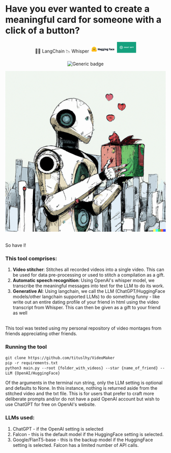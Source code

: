 # Have you ever wanted to create a meaningful card for someone with a click of a button?

<div align="center">

🦜️🔗 LangChain
📉 Whisper
<img width = "80px" src="images/huggingface.png">
<img width = "60px" src="images/chatgpt.png">
<br><br>
![Generic badge](https://img.shields.io/badge/STATUS-INPROGRESS-<COLOR>.svg)
</div>

<p align="center">
  <img src="images/AI_gift.png">
</p> <br>
So have I! 

### This tool comprises: <br>
1. **Video stitcher**: Stitches all recorded videos into a single video. This can be used for data pre-processing or used to stitch a compilation as a gift.
2. **Automatic speech recognition**: Using OpenAI's whisper model, we transcribe the meaningful messages into text for the LLM to do its work.
3. **Generative AI**: Using langchain, we call the LLM (ChatGPT/HuggingFace models/other langchain supported LLMs) to do something funny - like write out an entire dating profile of your friend in html using the video transcript from Whisper. This can then be given as a gift to your friend as well
<br>
This tool was tested using my personal repository of video montages from friends appreciating other friends.

### Running the tool
```
git clone https://github.com/tituslhy/VideoMaker
pip -r requirements.txt
python3 main.py --root {folder_with_videos} --star {name_of_friend} --LLM {OpenAI/HuggingFace}
```
Of the arguments in the terminal run string, only the LLM setting is optional and defaults to None. In this instance, nothing is returned aside from the stitched video and the txt file. This is for users that prefer to craft more deliberate prompts and/or do not have a paid OpenAI account but wish to use ChatGPT for free on OpenAI's website.

### LLMs used:
1. ChatGPT - if the OpenAI setting is selected
2. Falcon - this is the default model if the HuggingFace setting is selected.
3. Google/FlanT5-base - this is the backup model if the HuggingFace setting is selected. Falcon has a limited number of API calls.